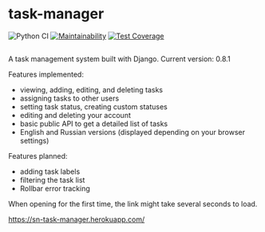 # task-manager  
![Python CI](https://github.com/sharknoise/task-manager/workflows/Python%20CI/badge.svg?branch=main)
[![Maintainability](https://api.codeclimate.com/v1/badges/bfeb50561265e4d3d51c/maintainability)](https://codeclimate.com/github/sharknoise/task-manager/maintainability)
[![Test Coverage](https://api.codeclimate.com/v1/badges/bfeb50561265e4d3d51c/test_coverage)](https://codeclimate.com/github/sharknoise/task-manager/test_coverage)
##
A task management system built with Django. Current version: 0.8.1
  
Features implemented:
- viewing, adding, editing, and deleting tasks
- assigning tasks to other users
- setting task status, creating custom statuses
- editing and deleting your account 
- basic public API to get a detailed list of tasks 
- English and Russian versions (displayed depending on your browser settings)
  
Features planned:
- adding task labels
- filtering the task list
- Rollbar error tracking
  
When opening for the first time, the link might take several seconds to load. 
  
https://sn-task-manager.herokuapp.com/

